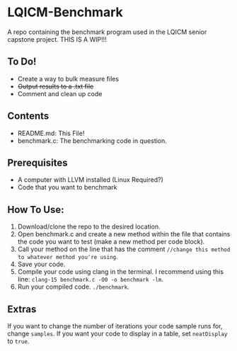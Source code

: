 # LQICM-Benchmark
A repo containing the benchmark program used in the LQICM senior capstone project. THIS IS A WIP!!!

## To Do!
- Create a way to bulk measure files
- ~~Output results to a .txt file~~
- Comment and clean up code

## Contents
- README.md: This File!
- benchmark.c: The benchmarking code in question.

## Prerequisites
- A computer with LLVM installed (Linux Required?)
- Code that you want to benchmark

## How To Use:
1. Download/clone the repo to the desired location.
2. Open benchmark.c and create a new method within the file that contains the code you want to test (make a new method per code block).
3. Call your method on the line that has the comment `//change this method to whatever method you're using`.
4. Save your code.
5. Compile your code using clang in the terminal. I recommend using this line: `clang-15 benchmark.c -O0 -o benchmark -lm`.
6. Run your compiled code. `./benchmark`.

## Extras
If you want to change the number of iterations your code sample runs for, change `samples`.
If you want your code to display in a table, set `neatDisplay` to `true`.
